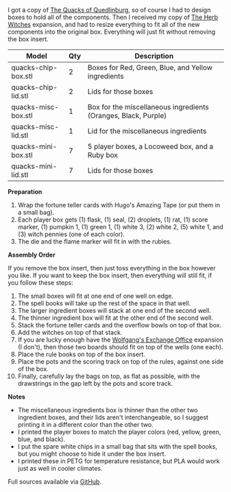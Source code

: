 I got a copy of [The Quacks of Quedlinburg](https://boardgamegeek.com/boardgame/244521/quacks-quedlinburg), so of course I had to design boxes to hold all of the components. Then I received my copy of [The Herb Witches](https://www.boardgamegeek.com/boardgameexpansion/269259/quacks-quedlinburg-herb-witches) expansion, and had to resize everything to fit all of the new components into the original box. Everything will just fit without removing the box insert.

| Model | Qty | Description |
| ----- | --- | ----------- |
| quacks-chip-box.stl | 2 | Boxes for Red, Green, Blue, and Yellow ingredients |
| quacks-chip-lid.stl | 2 | Lids for those boxes |
| quacks-misc-box.stl | 1 | Box for the miscellaneous ingredients (Oranges, Black, Purple) |
| quacks-misc-lid.stl | 1 | Lid for the miscellaneous ingredients |
| quacks-mini-box.stl | 7 | 5 player boxes, a Locoweed box, and a Ruby box |
| quacks-mini-lid.stl | 7 | Lids for those boxes |

**Preparation**

1. Wrap the fortune teller cards with Hugo's Amazing Tape (or put them in a small bag).
1. Each player box gets (1) flask, (1) seal, (2) droplets, (1) rat, (1) score marker, (1) pumpkin 1, (1) green 1, (1) white 3, (2) white 2, (5) white 1, and (3) witch pennies (one of each color).
1. The die and the flame marker will fit in with the rubies.

**Assembly Order**

If you remove the box insert, then just toss everything in the box however you like. If you want to keep the box insert, then everything will still fit, if you follow these steps:

1. The small boxes will fit at one end of one well on edge.
1. The spell books will take up the rest of the space in that well. 
1. The larger ingredient boxes will stack at one end of the second well.
1. The thinner ingredient box will fit at the other end of the second well.
1. Stack the fortune teller cards and the overflow bowls on top of that box.
1. Add the witches on top of that stack. 
1. If you are lucky enough have the [Wolfgang's Exchange Office](https://www.boardgamegeek.com/boardgameexpansion/264019/quacks-quedlinburg-wolfgangs-exchange-office) expansion (I don't), then those two boards should fit on top of the wells (one each).
1. Place the rule books on top of the box insert.
1. Place the pots and the scoring track on top of the rules, against one side of the box. 
1. Finally, carefully lay the bags on top, as flat as possible, with the drawstrings in the gap left by the pots and score track.

**Notes**

* The miscellaneous ingredients box is thinner than the other two ingredient boxes, and their lids aren't interchangeable, so I suggest printing it in a different color than the other two.
* I printed the player boxes to match the player colors (red, yellow, green, blue, and black).
* I put the spare white chips in a small bag that sits with the spell books, but you might choose to hide it under the box insert.
* I printed these in PETG for temperature resistance, but PLA would work just as well in cooler climates.

Full sources available via [GitHub](https://github.com/wcraigtrader/game-parts/tree/master/quacks).
